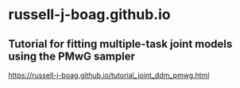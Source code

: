 # russell-j-boag.github.io

## Tutorial for fitting multiple-task joint models using the PMwG sampler
https://russell-j-boag.github.io/tutorial_joint_ddm_pmwg.html
